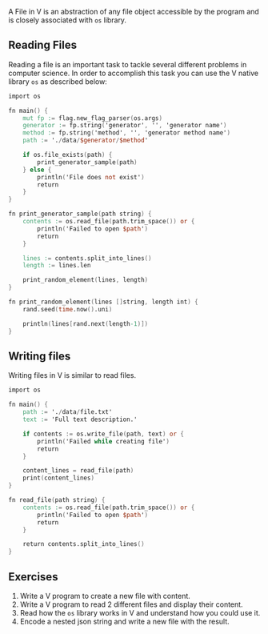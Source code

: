 A File in V is an abstraction of any file object accessible by the program and is closely associated with `os` library.

## Reading Files

Reading a file is an important task to tackle several different problems in computer science. In order to accomplish this task you can use the V native library `os` as described below:

```v
import os

fn main() {
    mut fp := flag.new_flag_parser(os.args)
    generator := fp.string('generator', '', 'generator name')
    method := fp.string('method', '', 'generator method name')
    path := './data/$generator/$method'

    if os.file_exists(path) {
        print_generator_sample(path)
    } else {
        println('File does not exist')
        return
    }
}

fn print_generator_sample(path string) {
    contents := os.read_file(path.trim_space()) or {
        println('Failed to open $path')
        return
    }

    lines := contents.split_into_lines()
    length := lines.len

    print_random_element(lines, length)
}

fn print_random_element(lines []string, length int) {
    rand.seed(time.now().uni)

    println(lines[rand.next(length-1)])
}
```

## Writing files

Writing files in V is similar to read files.

```v
import os

fn main() {
    path := './data/file.txt'
    text := 'Full text description.'

    if contents := os.write_file(path, text) or {
        println('Failed while creating file')
        return
    }

    content_lines = read_file(path)
    print(content_lines)
}

fn read_file(path string) {
    contents := os.read_file(path.trim_space()) or {
        println('Failed to open $path')
        return
    }

    return contents.split_into_lines()
}
```

## Exercises

1. Write a V program to create a new file with content.
2. Write a V program to read 2 different files and display their content.
3. Read how the `os` library works in V and understand how you could use it.
4. Encode a nested json string and write a new file with the result.
